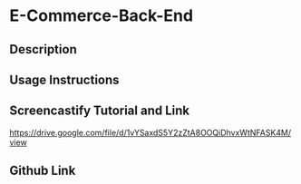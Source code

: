 # E-Commerce-Back-End

## Description

## Usage Instructions

## Screencastify Tutorial and Link

https://drive.google.com/file/d/1vYSaxdS5Y2zZtA8OOQiDhvxWtNFASK4M/view

## Github Link